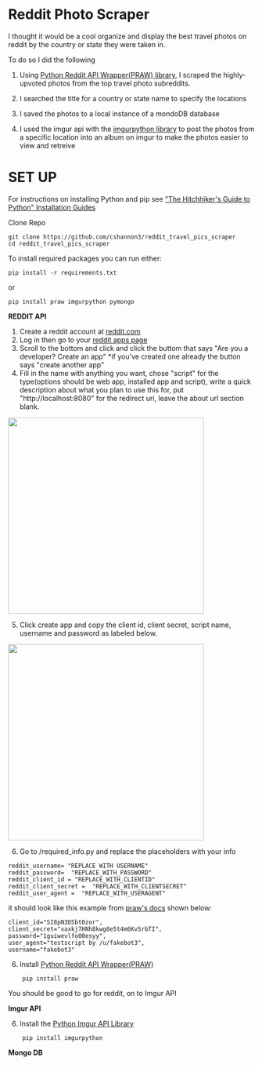 # Reddit Photo Scraper

I thought it would be a cool organize and display the best travel photos on reddit by the country or state they were taken in.


To do so I did the following
1. Using [Python Reddit API Wrapper(PRAW) library](https://praw.readthedocs.io/en/latest/), I scraped the highly-upvoted photos from the top travel photo subreddits. 

2. I searched the title for a country or state name to specify the locations

3. I saved the photos to a local instance of a mondoDB database

4. I used the  imgur api with the [imgurpython library](https://github.com/Imgur/imgurpython) to post the photos from a specific location into an album on imgur to make the photos easier to view and retreive

# SET UP
 
For instructions on installing Python and pip see ["The Hitchhiker's Guide to Python" Installation Guides](http://docs.python-guide.org/en/latest/starting/installation/)


Clone Repo
```
git clone https://github.com/cshannon3/reddit_travel_pics_scraper
cd reddit_travel_pics_scraper
```
To install required packages you can run either:
```
pip install -r requirements.txt
```
or 
```
pip install praw imgurpython pymongo
```
**REDDIT API**
1. Create a reddit account at [reddit.com](https://www.reddit.com/)
2. Log in then go to your [reddit apps page](https://www.reddit.com/prefs/apps/)
3. Scroll to the bottom and click and click the buttom that says
    "Are you a developer? Create an app"
    *if you've created one already the button says "create another app"
4. Fill in the name with anything you want, chose "script" for the type(options should be web app, installed app and script), write a quick description about what you plan to use this for, put "http://localhost:8080" for the redirect uri, leave the about url section blank.
<img align="center" src="https://github.com/cshannon3/reddit_travel_pics_scraper/blob/master/screenshots/createapplicationreddit.png" height="400">

5. Click create app and copy the client id, client secret, script name, username and password as labeled below. 
<img align="center" src="https://github.com/cshannon3/reddit_travel_pics_scraper/blob/master/screenshots/applicationcomponentsreddit.png" height="400">

6. Go to /required_info.py and replace the placeholders with your info
```
reddit_username= "REPLACE WITH USERNAME"
reddit_password=  "REPLACE_WITH_PASSWORD"
reddit_client_id = "REPLACE_WITH_CLIENTID"
reddit_client_secret =  "REPLACE_WITH_CLIENTSECRET"
reddit_user_agent =  "REPLACE_WITH_USERAGENT"
```
it should look like this example from [praw's docs](https://praw.readthedocs.io/en/latest/getting_started/authentication.html#oauth) shown below:
```
client_id="SI8pN3DSbt0zor",
client_secret="xaxkj7HNh8kwg8e5t4m6KvSrbTI",
password="1guiwevlfo00esyy",
user_agent="testscript by /u/fakebot3",
username="fakebot3"
```

6. Install [Python Reddit API Wrapper(PRAW)](https://praw.readthedocs.io/en/latest/)
```
    pip install praw
```
You should be good to go for reddit, on to Imgur API


**Imgur API**

6. Install the [Python Imgur API Library](https://github.com/Imgur/imgurpython)
```
    pip install imgurpython
```

**Mongo DB**